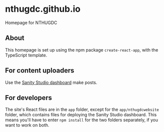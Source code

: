 # nthugdc.github.io
Homepage for NTHUGDC

## About
This homepage is set up using the npm package `create-react-app`, with the TypeScript template.

## For content uploaders

Use the [Sanity Studio dashboard](https://nthugdc.sanity.studio) make posts.

## For developers

The site's React files are in the `app` folder, except for the `app/nthugdcwebsite` folder, which contains files for deploying the Sanity Studio dashboard. This means you'll have to enter `npm install` for the two folders separately, if you want to work on both.